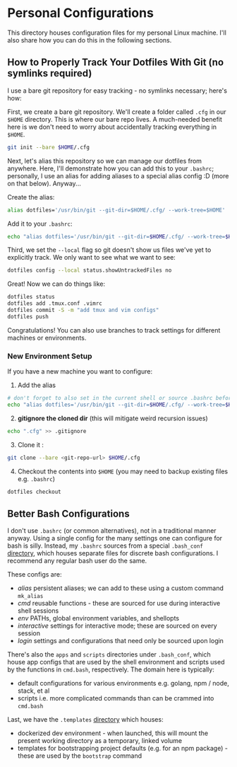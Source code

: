 # Personal Configurations

This directory houses configuration files for my personal Linux machine. I'll also share how you can do this in the following sections.

## How to Properly Track Your Dotfiles With Git (no symlinks required)

I use a bare git repository for easy tracking - no symlinks necessary; here's how:

First, we create a bare git repository. We'll create a folder called `.cfg` in our `$HOME` directory.
This is where our bare repo lives. A much-needed benefit here is we don't need to worry about accidentally tracking everything in `$HOME`.

```bash
git init --bare $HOME/.cfg
```

Next, let's alias this repository so we can manage our dotfiles from anywhere. Here, I'll demonstrate how you can add this to your `.bashrc`; personally, I use an alias for adding aliases to a special alias config :D (more on that below). Anyway...

Create the alias:

```bash
alias dotfiles='/usr/bin/git --git-dir=$HOME/.cfg/ --work-tree=$HOME'
```

Add it to your `.bashrc`:

```bash
echo "alias dotfiles='/usr/bin/git --git-dir=$HOME/.cfg/ --work-tree=$HOME'" >> $HOME/.bashrc
```

Third, we set the `--local` flag so git doesn't show us files we've yet to explicitly track. We only want to see what we want to see:

```bash
dotfiles config --local status.showUntrackedFiles no
```

Great! Now we can do things like:

```bash
dotfiles status
dotfiles add .tmux.conf .vimrc
dotfiles commit -S -m "add tmux and vim configs"
dotfiles push
```

Congratulations! You can also use branches to track settings for different machines or environments.

### New Environment Setup

If you have a new machine you want to configure:

1. Add the alias

```bash
# don't forget to also set in the current shell or source .bashrc before using
echo "alias dotfiles='/usr/bin/git --git-dir=$HOME/.cfg/ --work-tree=$HOME'" >> $HOME/.bashrc
```

2. **gitignore the cloned dir** (this will mitigate weird recursion issues)

```bash
echo ".cfg" >> .gitignore
```

3. Clone it :
  
```bash
git clone --bare <git-repo-url> $HOME/.cfg
```

4. Checkout the contents into `$HOME` (you may need to backup existing files e.g. `.bashrc`)

```bash
dotfiles checkout
```

## Better Bash Configurations

I don't use `.bashrc` (or common alternatives), not in a traditional manner anyway. Using a single config for the many settings one can configure for bash is silly. Instead, my `.bashrc` sources from a special `.bash_conf` [directory](https://github.com/MatthewZito/dotfiles/tree/master/.bash_conf), which houses separate files for discrete bash configurations. I recommend any regular bash user do the same.

These configs are:

- *alias* persistent aliases; we can add to these using a custom command `mk_alias`
- *cmd* reusable functions - these are sourced for use during interactive shell sessions
- *env* PATHs, global environment variables, and shellopts
- *interactive* settings for interactive mode; these are sourced on every session
- *login* settings and configurations that need only be sourced upon login

There's also the `apps` and `scripts` directories under `.bash_conf`, which house app configs that are used by the shell environment and scripts used by the functions in `cmd.bash`, respectively. The domain here is typically:

- default configurations for various environments e.g. golang, npm / node, stack, et al
- scripts i.e. more complicated commands than can be crammed into `cmd.bash`

Last, we have the `.templates` [directory](https://github.com/MatthewZito/dotfiles/tree/master/.templates) which houses:

- dockerized dev environment - when launched, this will mount the present working directory as a temporary, linked volume
- templates for bootstrapping project defaults (e.g. for an npm package) - these are used by the `bootstrap` command
